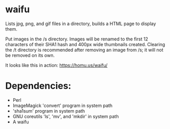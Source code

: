 # waifu
Lists jpg, png, and gif files in a directory, builds a HTML page to display them.

Put images in the /s directory.  Images will be renamed to the first 12 characters of their SHA1 hash and 400px wide thumbnails created.  Clearing the /t directory is recommended after removing an image from /s; it will not be removed on its own.

It looks like this in action: https://homu.us/waifu/

# Dependencies:
* Perl
* ImageMagick 'convert' program in system path
* 'sha1sum' program in system path
* GNU coreutils 'ls', 'mv', and 'mkdir' in system path
* A waifu
